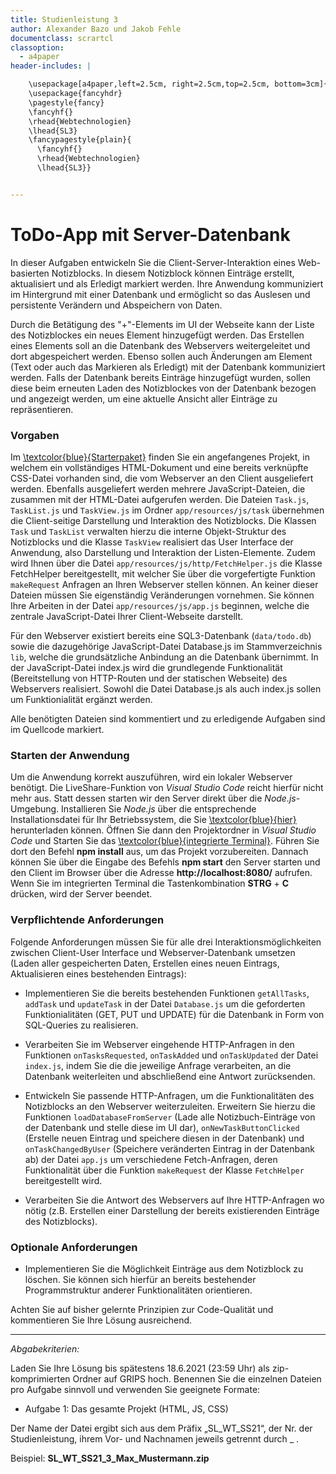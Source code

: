 ```yaml
---
title: Studienleistung 3
author: Alexander Bazo und Jakob Fehle
documentclass: scrartcl
classoption:
  - a4paper
header-includes: |

    \usepackage[a4paper,left=2.5cm, right=2.5cm,top=2.5cm, bottom=3cm]{geometry}
    \usepackage{fancyhdr}
    \pagestyle{fancy}
    \fancyhf{}
    \rhead{Webtechnologien}
    \lhead{SL3}
    \fancypagestyle{plain}{
      \fancyhf{}
      \rhead{Webtechnologien}
      \lhead{SL3}}


---
```


# ToDo-App mit Server-Datenbank

In dieser Aufgaben entwickeln Sie die Client-Server-Interaktion eines Web-basierten Notizblocks. In diesem Notizblock können Einträge erstellt, aktualisiert und als Erledigt markiert werden. Ihre Anwendung kommuniziert im Hintergrund mit einer Datenbank und ermöglicht so das Auslesen und persistente Verändern und Abspeichern von Daten. 

Durch die Betätigung des "+"-Elements im UI der Webseite kann der Liste des Notizblockes ein neues Element hinzugefügt werden. Das Erstellen eines Elements soll an die Datenbank des Webservers weitergeleitet und dort abgespeichert werden. Ebenso sollen auch Änderungen am Element (Text oder auch das Markieren als Erledigt) mit der Datenbank kommuniziert werden. Falls der Datenbank bereits Einträge hinzugefügt wurden, sollen diese beim erneuten Laden des Notizblockes von der Datenbank bezogen und angezeigt werden, um eine aktuelle Ansicht aller Einträge zu repräsentieren.

### Vorgaben

Im [\textcolor{blue}{Starterpaket}](https://elearning.uni-regensburg.de/course/view.php?id=49971#section-0) finden Sie ein angefangenes Projekt, in welchem ein vollständiges HTML-Dokument und eine bereits verknüpfte CSS-Datei vorhanden sind, die vom Webserver an den Client ausgeliefert werden. Ebenfalls ausgeliefert werden mehrere JavaScript-Dateien, die zusammen mit der HTML-Datei aufgerufen werden. Die Dateien `Task.js`, `TaskList.js` und `TaskView.js` im Ordner `app/resources/js/task` übernehmen die Client-seitige Darstellung und Interaktion des Notizblocks. Die Klassen `Task` und `TaskList` verwalten hierzu die interne Objekt-Struktur des Notizblocks und die Klasse `TaskView` realisiert das User Interface der Anwendung, also Darstellung und Interaktion der Listen-Elemente. Zudem wird Ihnen über die Datei `app/resources/js/http/FetchHelper.js` die Klasse FetchHelper bereitgestellt, mit welcher Sie über die vorgefertigte Funktion `makeRequest` Anfragen an Ihren Webserver stellen können. An keiner dieser Dateien müssen Sie eigenständig Veränderungen vornehmen. Sie können Ihre Arbeiten in der Datei `app/resources/js/app.js` beginnen, welche die zentrale JavaScript-Datei Ihrer Client-Webseite darstellt. 

Für den Webserver existiert bereits eine SQL3-Datenbank (`data/todo.db`) sowie die dazugehörige JavaScript-Datei Database.js im Stammverzeichnis `lib`, welche die grundsätzliche Anbindung an die Datenbank übernimmt. In der JavaScript-Datei index.js wird die grundlegende Funktionalität (Bereitstellung von HTTP-Routen und der statischen Webseite) des Webservers realisiert. Sowohl die Datei Database.js als auch index.js sollen um Funktionialität ergänzt werden.

Alle benötigten Dateien sind kommentiert und zu erledigende Aufgaben sind im Quellcode markiert.


### Starten der Anwendung



Um die Anwendung korrekt auszuführen, wird ein lokaler Webserver benötigt. Die LiveShare-Funktion von _Visual Studio Code_ reicht hierfür nicht mehr aus. Statt dessen starten wir den Server direkt über die _Node.js_-Umgebung. Installieren Sie _Node.js_ über die entsprechende Installationsdatei für Ihr Betriebssystem, die Sie [\textcolor{blue}{hier}](
) herunterladen können. Öffnen Sie dann den Projektordner in _Visual Studio Code_ und Starten Sie das [\textcolor{blue}{integrierte Terminal}](https://code.visualstudio.com/docs/editor/integrated-terminal). Führen Sie dort den Befehl **npm install** aus, um das Projekt vorzubereiten. Dannach können Sie über die Eingabe des Befehls **npm start** den Server starten und den Client im Browser über die Adresse **http://localhost:8080/** aufrufen. Wenn Sie im integrierten Terminal die Tastenkombination **STRG** + **C** drücken, wird der Server beendet.

### Verpflichtende Anforderungen

Folgende Anforderungen müssen Sie für alle drei Interaktionsmöglichkeiten zwischen Client-User Interface und Webserver-Datenbank umsetzen (Laden aller gespeicherten Daten, Erstellen eines neuen Eintrags, Aktualisieren eines bestehenden Eintrags):

- Implementieren Sie die bereits bestehenden Funktionen `getAllTasks`, `addTask` und `updateTask` in der Datei `Database.js` um die geforderten Funktionialitäten (GET, PUT und UPDATE) für die Datenbank in Form von SQL-Queries zu realisieren.

- Verarbeiten Sie im Webserver eingehende HTTP-Anfragen in den Funktionen `onTasksRequested`, `onTaskAdded` und `onTaskUpdated` der Datei `index.js`, indem Sie die die jeweilige Anfrage verarbeiten, an die Datenbank weiterleiten und abschließend eine Antwort zurücksenden.

- Entwickeln Sie passende HTTP-Anfragen, um die Funktionalitäten des Notizblocks an den Webserver weiterzuleiten. Erweitern Sie hierzu die Funktionen `loadDatabaseFromServer` (Lade alle Notizbuch-Einträge von der Datenbank und stelle diese im UI dar), `onNewTaskButtonClicked` (Erstelle neuen Eintrag und speichere diesen in der Datenbank) und `onTaskChangedByUser` (Speichere veränderten Eintrag in der Datenbank ab) der Datei `app.js` um verschiedene Fetch-Anfragen, deren Funktionalität über die Funktion `makeRequest` der Klasse `FetchHelper` bereitgestellt wird.

- Verarbeiten Sie die Antwort des Webservers auf Ihre HTTP-Anfragen wo nötig (z.B. Erstellen einer Darstellung der bereits existierenden Einträge des Notizblocks).



### Optionale Anforderungen

- Implementieren Sie die Möglichkeit Einträge aus dem Notizblock zu löschen. Sie können sich hierfür an bereits bestehender Programmstruktur anderer Funktionalitäten orientieren.

Achten Sie auf bisher gelernte Prinzipien zur Code-Qualität und kommentieren Sie Ihre Lösung ausreichend.

------

*Abgabekriterien:*

Laden Sie Ihre Lösung bis spätestens 18.6.2021 (23:59 Uhr) als zip-komprimierten Ordner auf GRIPS hoch.  Benennen Sie die einzelnen Dateien pro Aufgabe sinnvoll und verwenden Sie geeignete Formate:

- Aufgabe 1: Das gesamte Projekt (HTML, JS, CSS)

Der Name der Datei ergibt sich aus dem Präfix „SL_WT_SS21“, der Nr. der Studienleistung, ihrem Vor- und Nachnamen jeweils getrennt durch _ .

 

Beispiel: **SL_WT_SS21_3_Max_Mustermann.zip**

